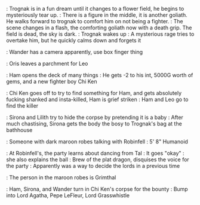 : Trognak is in a fun dream until it changes to a flower field, he begins to mysteriously tear up. 
	: There is a figure in the middle, it is another goliath. He walks forward to trognak to comfort him on not being a fighter.
	: The scene changes in a flash, the comforting goliath now with a death grip. The field is dead, the sky is dark.
	: Trognak wakes up
	: A mysterious rage tries to overtake him, but he quickly calms down and forgets it

: Wander has a camera apparently, use box finger thing

: Oris leaves a parchment for Leo

: Ham opens the deck of many things
	: He gets -2 to his int, 5000G worth of gems, and a new fighter boy Chi Ken

: Chi Ken goes off to try to find something for Ham, and gets absolutely fucking shanked and insta-killed, Ham is grief striken
: Ham and Leo go to find the killer

: Sirona and Lilith try to hide the corpse by pretending it is a baby
	: After much chastising, Sirona gets the body the bosy to Trognak's bag at the bathhouse

: Someone with dark maroon robes talking with Robinfell
	: 5' 8" Humanoid

: At Robinfell's, the party learns about dancing from Tal
	: It goes "okay"
	: she also explains the ball
	: Brew of the plat dragon, disquises the voice for the party
	: Apparently was a way to decide the lords in a previous time

: The person in the maroon robes is Grimthal 

: Ham, Sirona, and Wander turn in Chi Ken's corpse for the bounty 
	: Bump into Lord Agatha, Pepe LeFleur, Lord Grasswhistle
